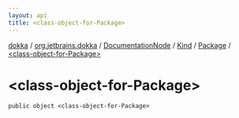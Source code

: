 ```yaml
---
layout: api
title: <class-object-for-Package>
---
```

[dokka](../../../../index.html) / [org.jetbrains.dokka](../../../index.html) / [DocumentationNode](../../index.html) / [Kind](../index.html) / [Package](index.html) / [&lt;class-object-for-Package&gt;](_class-object-for-Package_.html)


# &lt;class-object-for-Package&gt;



```
public object <class-object-for-Package>
```

